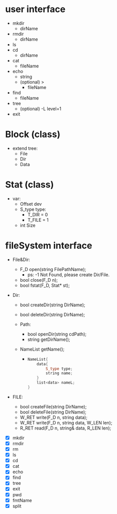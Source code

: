# user interface

-   mkdir
    -   dirName
-   rmdir
    -   dirName
-   ls
-   cd
    -   dirName
-   cat
    -   fileName
-   echo
    -   string
    -   (optional) >
        -   fileName
-   find
    -   fileName
-   tree
    -   (optional) -L level=1
-   exit

# Block (class)

-   extend tree:
    -   File
    -   Dir
    -   Data

# Stat (class)

-   var:
    -   Offset dev
    -   S_type type:
        -   T_DIR = 0
        -   T_FILE = 1
    -   int Size

# fileSystem interface

-   File&Dir:
    -   F_D open(string FilePathName);
        -   ps: -1 Not Found, please create Dir/File.
    -   bool close(F_D n);
    -   bool fstat(F_D, Stat* st);

-   Dir:
    -   bool createDir(string DirName);
    
    -   bool deleteDir(string DirName);
    
    -   Path:
        -   bool openDir(string cdPath);
        -   string getDirName();
        
    -   NameList getName();
    
        -   ```c++
            NameList{
            	data{
            		S_type type;
            		string name;
            	}
            	list<data> nameL;
            }
            ```
-   FILE: 
    -   bool createFile(string DirName);
    -   bool deleteFile(string DirName);
    -   W_RET write(F_D n, string data);
    -   W_RET write(F_D n, string data, W_LEN len);
    -   R_RET read(F_D n, string& data, R_LEN len);

- [x] mkdir
- [x] rmdir
- [x] rm
- [x] ls
- [x] cd
- [x] cat
- [x] echo
- [x] find
- [x] tree
- [x] exit
- [x] pwd
- [x] fmtName
- [x] split
